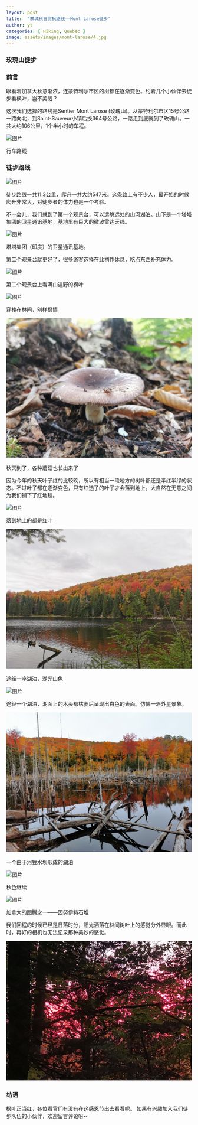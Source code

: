 ```yaml
---
layout: post
title:  "蒙城秋日赏枫路线——Mont Larose徒步"
author: yt
categories: [ Hiking, Quebec ]
image: assets/images/mont-larose/4.jpg
---
```


### 玫瑰山徒步


### 前言


眼看着加拿大秋意渐浓，连蒙特利尔市区的树都在逐渐变色。约着几个小伙伴去徒步看枫叶，岂不美哉？

这次我们选择的路线是Sentier Mont Larose (玫瑰山)。从蒙特利尔市区15号公路一路向北，到Saint-Sauveur小镇后换364号公路，一路走到底就到了玫瑰山。一共大约106公里，1个半小时的车程。

![图片](../assets/images/mont-larose/1.png)

行车路线

### 徒步路线

![图片](../assets/images/mont-larose/2.png)

徒步路线一共11.3公里，爬升一共大约547米。这条路上有不少人，最开始的时候爬升非常大，对徒步者的体力也是一个考验。

不一会儿，我们就到了第一个观景台，可以远眺远处的山河湖泊。山下是一个塔塔集团的卫星通讯基地，基地里有巨大的微波雷达天线。

![图片](../assets/images/mont-larose/3.jpg)

塔塔集团（印度）的卫星通讯基地。

第二个观景台就更好了，很多游客选择在此稍作休息，吃点东西补充体力。

![图片](../assets/images/mont-larose/4.jpg)

第二个观景台上看满山遍野的枫叶

![图片](../assets/images/mont-larose/5.jpg)

穿梭在林间，别样枫情

![图片](../assets/images/mont-larose/6.jpg)

秋天到了，各种蘑菇也长出来了

因为今年的秋天叶子红的比较晚，所以有相当一段地方的树叶都还是半红半绿的状态。不过叶子都在逐渐变色，只有红透了的叶子才会落到地上。大自然在无意之间为我们铺下了红地毯。


![图片](../assets/images/mont-larose/7.jpg)

落到地上的都是红叶

![图片](../assets/images/mont-larose/8.jpg)

途经一座湖泊，湖光山色

![图片](../assets/images/mont-larose/9.jpg)

途经一个湖泊，湖面上的木头都枯萎后呈现出白色的表面。仿佛一派外星景象。

![图片](../assets/images/mont-larose/10.jpg)

一个由于河狸水坝形成的湖泊

![图片](../assets/images/mont-larose/11.jpg)

秋色继续

![图片](../assets/images/mont-larose/12.jpg)

加拿大的图腾之一——因努伊特石堆

我们回程的时候已经是日落时分，阳光洒落在林间树叶上的感觉分外显眼。而此时，再好的相机也无法记录那种美妙的感觉。

![图片](../assets/images/mont-larose/13.jpg)


### 结语

枫叶正当红，各位看官们有没有在这感恩节出去看看呢。
如果有兴趣加入我们徒步队伍的小伙伴，欢迎留言评论呀~
